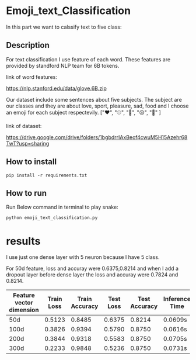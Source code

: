 # Emoji_text_Classification

In this part we want to calssify text to five class:



## Description

For text classification I use feature of each word. These features are provided by standford NLP team for 6B tokens.

link of word features:

https://nlp.stanford.edu/data/glove.6B.zip

Our dataset include some sentences about five subjects. The subject are our classes and they are about love, sport, pleasure, sad, food and I choose an emoji for each subject respectevily.  ["❤️", "⚾", "🙂", "😒", "🍴" ]

link of dataset:

https://drive.google.com/drive/folders/1bgbdrrIAxBeof4cwuM5H15Azehr68TwT?usp=sharing

## How to install

```
pip install -r requirements.txt
```

##  How to run

Run Below command in terminal to play snake:

```
python emoji_text_classification.py
```


# results

I use just one dense layer with 5 neuron because I have 5 class.

For 50d feature, loss and accuray were 0.6375,0.8214 and when I add a dropout layer before dense layer the loss and accuray were 0.7824 and 0.8214.

| Feature vector dimension  | Train Loss | Train Accuracy  | Test Loss | Test Accuracy  | Inference Time |
| ------------- | ------------- | ------------- | ------------- | ------------- | ------------- |
| 50d  | 0.5123  | 0.8485  | 0.6375  | 0.8214  | 0.0609s  |
| 100d  | 0.3826  | 0.9394  | 0.5790  | 0.8750  | 0.0616s  |
| 200d  | 0.3844  | 0.9318  | 0.5583  | 0.8750  | 0.0705s  |
| 300d  | 0.2233  | 0.9848  | 0.5236  | 0.8750  | 0.0731s  |






